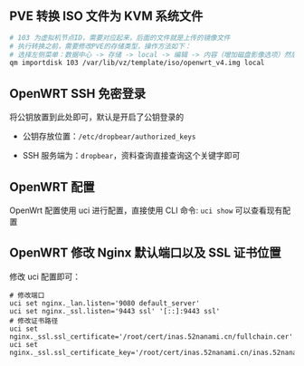 ## PVE 转换 ISO 文件为 KVM 系统文件

```bash
# 103 为虚拟机节点ID，需要对应起来，后面的文件就是上传的镜像文件
# 执行转换之前，需要修改PVE的存储类型，操作方法如下：
# 选择左侧菜单：数据中心 -> 存储 -> local -> 编辑 -> 内容（增加磁盘影像选项）然后保存，下面的命令即可成功，否则会报错
qm importdisk 103 /var/lib/vz/template/iso/openwrt_v4.img local
```

## OpenWRT SSH 免密登录

将公钥放置到此处即可，默认是开启了公钥登录的

- 公钥存放位置：`/etc/dropbear/authorized_keys`

- SSH 服务端为：`dropbear`，资料查询直接查询这个关键字即可

## OpenWRT 配置

OpenWrt 配置使用 uci 进行配置，直接使用 CLI 命令: `uci show` 可以查看现有配置

## OpenWRT 修改 Nginx 默认端口以及 SSL 证书位置

修改 uci 配置即可：

```shell
# 修改端口
uci set nginx._lan.listen='9080 default_server'
uci set nginx._ssl.listen='9443 ssl' '[::]:9443 ssl'
# 修改证书路径
uci set nginx._ssl.ssl_certificate='/root/cert/inas.52nanami.cn/fullchain.cer'
uci set nginx._ssl.ssl_certificate_key='/root/cert/inas.52nanami.cn/inas.52nanami.cn.key'
```
